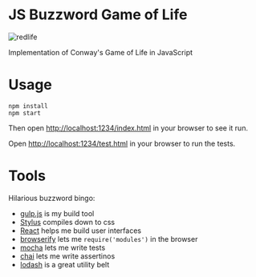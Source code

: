# JS Buzzword Game of Life

![redlife](http://imgur.com/DtTGefP.png)

Implementation of Conway's Game of Life in JavaScript

# Usage

```
npm install
npm start
```

Then open <http://localhost:1234/index.html> in your browser to see it run.

Open <http://localhost:1234/test.html> in your browser to run the tests.

# Tools

Hilarious buzzword bingo:

- [gulp.js][0] is my build tool
- [Stylus][1] compiles down to css
- [React][2] helps me build user interfaces
- [browserify][3] lets me `require('modules')` in the browser
- [mocha][4] lets me write tests
- [chai][5] lets me write assertinos
- [lodash][6] is a great utility belt

[0]: http://gulpjs.com/
[1]: http://learnboost.github.io/stylus/
[2]: http://facebook.github.io/react/
[3]: http://browserify.org/
[4]: http://visionmedia.github.io/mocha/
[5]: http://chaijs.com/
[6]: http://lodash.com/
